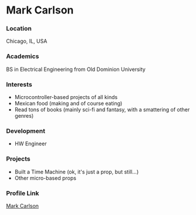 # Mark Carlson

### Location

Chicago, IL, USA

### Academics

BS in Electrical Engineering from Old Dominion University

### Interests

- Microcontroller-based projects of all kinds
- Mexican food (making and of course eating)
- Read tons of books (mainly sci-fi and fantasy, with a smattering of other genres)

### Development

- HW Engineer

### Projects

- Built a Time Machine (ok, it's just a prop, but still...)
- Other micro-based props

### Profile Link

[Mark Carlson](https://github.com/electrek)